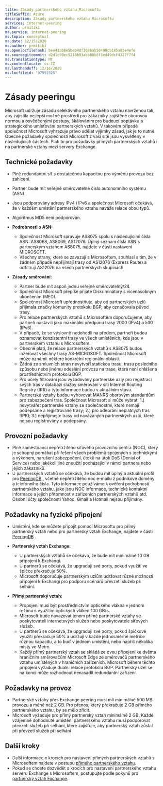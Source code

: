 ```yaml
---
title: Zásady partnerského vztahu Microsoftu
titleSuffix: Azure
description: Zásady partnerského vztahu Microsoftu
services: internet-peering
author: prmitiki
ms.service: internet-peering
ms.topic: conceptual
ms.date: 12/15/2020
ms.author: prmitiki
ms.openlocfilehash: bee41bb8e5beb4df3086ab50499cb185a83e4efe
ms.sourcegitcommit: d2d1c90ec5218b93abb80b8f3ed49dcf4327f7f4
ms.translationtype: MT
ms.contentlocale: cs-CZ
ms.lasthandoff: 12/16/2020
ms.locfileid: "97592325"
---
```

# <a name="peering-policy"></a>Zásady peeringu
Microsoft udržuje zásadu selektivního partnerského vztahu navrženou tak, aby zajistila nejlepší možné prostředí pro zákazníky zajištěné oborovou normou a osvědčenými postupy, škálováním pro budoucí poptávku a strategického umísťování partnerských vztahů. V takovém případě společnost Microsoft vyhrazuje právo udělat výjimky zásad, jak je to nutné. Obecné požadavky společnosti Microsoft z vaší sítě jsou vysvětleny v následujících částech. Platí to pro požadavky přímých partnerských vztahů i na partnerské vztahy mezi servery Exchange. 

## <a name="technical-requirements"></a>Technické požadavky

* Plně redundantní síť s dostatečnou kapacitou pro výměnu provozu bez zahlcení.
* Partner bude mít veřejně směrovatelné číslo autonomního systému (ASN).
* Jsou podporovány adresy IPv4 i IPv6 a společnost Microsoft očekává, že v každém umístění partnerského vztahu naváže relace obou typů.
* Algoritmus MD5 není podporován.
* **Podrobnosti o ASN:**

    * Společnost Microsoft spravuje AS8075 spolu s následujícími čísla ASN: AS8068, AS8069, AS12076. Úplný seznam čísla ASN s partnerským vztahem AS8075, najdete v části nastavení MICROSOFT.
    * Všechny strany, které se zavazují s Microsoftem, souhlasí s tím, že v žádném případě nepřijímají trasy od AS12076 (Express Route) a odfiltrují AS12076 na všech partnerských skupinách.

* **Zásady směrování:**
    * Partner bude mít aspoň jednu veřejně směrovatelný/24.
    * Společnost Microsoft přepíše přijaté Diskriminátory s vícenásobným ukončením (MED).
    * Společnost Microsoft upřednostňuje, aby od partnerských uzlů přijímala značky komunity protokolu BGP, aby označovala původ trasy.
    * Pro relace partnerských vztahů s Microsoftem doporučujeme, aby partneři nastavili jako maximální předponu trasy 2000 (IPv4) a 500 (IPv6).
    * V případě, že se výslovně nedohodli na předem, partneři budou oznamovat konzistentní trasy ve všech umístěních, kde jsou v partnerském vztahu s Microsoftem.
    * Obecně platí, že relace partnerských vztahů s AS8075 budou inzerovat všechny trasy AS-MICROSOFT. Společnost Microsoft může oznámit některé konkrétní regionální oblasti.
    * Žádná ze smluvních stran nevytvoří statickou trasu, trasu posledního způsobu nebo jinému odeslání provozu na trase, která není ohlášena prostřednictvím protokolu BGP.
    * Pro účely filtrování jsou vyžadovány partnerské uzly pro registraci svých tras v databázi služby směrování v síti Internet Routing Registry (IRR) a tyto informace budou v aktuálním stavu.      
    * Partnerské vztahy budou vyhovovat MANRS oborovým standardům pro zabezpečení tras.  Společnost Microsoft si může vybrat: 1.) nevytvářet partnerské vztahy se společnostmi, které nemají podepsané a registrované trasy; 2.) pro odebrání neplatných tras RPKI; 3.) nepřijímejte trasy od navázaných partnerských uzlů, které nejsou registrovány a podepsány. 

## <a name="operational-requirements"></a>Provozní požadavky
* Plně zaměstnanci nepřetržitého síťového provozního centra (NOC), který je schopný pomáhat při řešení všech problémů spojených s technickými a výkonem, narušení zabezpečení, útoků na útok DoS (Denial of Service) nebo jakékoli jiné zneužití pocházející v rámci partnera nebo jejich zákazníků.
* U partnerských vztahů se očekává, že budou mít úplný a aktuální profil pro [PeeringDB](https://www.peeringdb.com) , včetně nepřetržitého noc e-mailu z podnikové domény a telefonního čísla. Tyto informace používáme k ověření podrobností partnerského vztahu, jako jsou NOC informace, technické kontaktní informace a jejich přítomnost v zařízeních partnerských vztahů atd. Osobní účty společnosti Yahoo, Gmail a Hotmail nejsou přijímány.

## <a name="physical-connection-requirements"></a>Požadavky na fyzické připojení
* Umístění, kde se můžete připojit pomocí Microsoftu pro přímý partnerský vztah nebo pro partnerský vztah Exchange, najdete v části [PeeringDB](https://www.peeringdb.com/net/694) .

* **Partnerský vztah Exchange:**
    * U partnerských vztahů se očekává, že bude mít minimálně 10 GB připojení k Exchangi.
    * U partnerů se očekává, že upgradují své porty, pokud využití ve špičce překračuje 50%.
    * Microsoft doporučuje partnerským uzlům udržovat různé možnosti připojení k Exchangi pro podporu scénářů převzetí služeb při selhání.

* **Přímý partnerský vztah:**
    * Propojení musí být prostřednictvím optického vlákna v jednom režimu s využitím optických vláken 100 GB/s.
    * Microsoft bude navazovat jenom přímé partnerské vztahy se poskytovateli internetových služeb nebo poskytovatele síťových služeb.
    * U partnerů se očekává, že upgradují své porty, pokud špičkové využití překračuje 50% a udržují v každé jednosměrné metrice různou kapacitu, a to buď v jednom umístění, nebo napříč několika místy ve Metro.
    * Každý přímý partnerský vztah se skládá ze dvou připojení ke dvěma hraničním směrovačům Microsoft Edge ze směrovačů partnerského vztahu umístěných v hraničních zařízeních. Microsoft během těchto připojení vyžaduje duální relace protokolu BGP. Partnerský uzel se na konci může rozhodnout nenasadit redundantní zařízení.


## <a name="traffic-requirements"></a>Požadavky na provoz

* Partnerské vztahy přes Exchange peering musí mít minimálně 500 MB provozu a méně než 2 GB. Pro přenos, který překračuje 2 GB přímého partnerského vztahu, by se mělo zřídit.
* Microsoft vyžaduje pro přímý partnerský vztah minimálně 2 GB. Každé vzájemně dohodnuté umístění partnerského vztahu musí podporovat převzetí služeb při selhání, které zajišťuje, aby partnerský vztah zůstal při převzetí služeb při selhání 

## <a name="next-steps"></a>Další kroky

* Další informace o krocích pro nastavení přímých partnerských vztahů s Microsoftem najdete v postupu [přímého partnerského vztahu](walkthrough-direct-all.md).
* Pokud se chcete dozvědět o krocích pro nastavení partnerského vztahu serveru Exchange s Microsoftem, postupujte podle pokynů pro [partnerský vztah Exchange](walkthrough-exchange-all.md).
